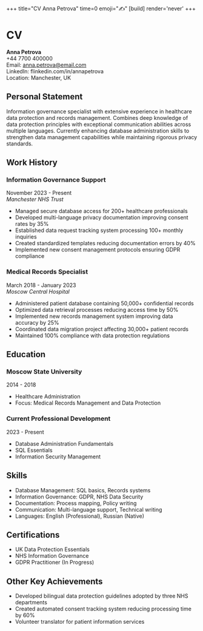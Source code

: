 +++
title="CV Anna Petrova"
time=0
emoji="✍️"
[build]
render='never'
+++

# CV

**Anna Petrova**  
+44 7700 400000  
Email: anna.petrova@email.com  
LinkedIn: flinkedin.com/in/annapetrova  
Location: Manchester, UK

## Personal Statement

Information governance specialist with extensive experience in healthcare data protection and records management. Combines deep knowledge of data protection principles with exceptional communication abilities across multiple languages. Currently enhancing database administration skills to strengthen data management capabilities while maintaining rigorous privacy standards.

## Work History

### Information Governance Support

November 2023 - Present  
_Manchester NHS Trust_

- Managed secure database access for 200+ healthcare professionals
- Developed multi-language privacy documentation improving consent rates by 35%
- Established data request tracking system processing 100+ monthly inquiries
- Created standardized templates reducing documentation errors by 40%
- Implemented new consent management protocols ensuring GDPR compliance

### Medical Records Specialist

March 2018 - January 2023  
_Moscow Central Hospital_

- Administered patient database containing 50,000+ confidential records
- Optimized data retrieval processes reducing access time by 50%
- Implemented new records management system improving data accuracy by 25%
- Coordinated data migration project affecting 30,000+ patient records
- Maintained 100% compliance with data protection regulations

## Education

### Moscow State University

2014 - 2018

- Healthcare Administration
- Focus: Medical Records Management and Data Protection

### Current Professional Development

2023 - Present

- Database Administration Fundamentals
- SQL Essentials
- Information Security Management

## Skills

- Database Management: SQL basics, Records systems
- Information Governance: GDPR, NHS Data Security
- Documentation: Process mapping, Policy writing
- Communication: Multi-language support, Technical writing
- Languages: English (Professional), Russian (Native)

## Certifications

- UK Data Protection Essentials
- NHS Information Governance
- GDPR Practitioner (In Progress)

## Other Key Achievements

- Developed bilingual data protection guidelines adopted by three NHS departments
- Created automated consent tracking system reducing processing time by 60%
- Volunteer translator for patient information services
